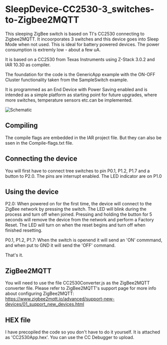 # SleepDevice-CC2530-3_switches-to-Zigbee2MQTT
This sleeping ZigBee switch is based on TI's CC2530 connecting to Zigbee2MQTT.
It incoorporates 3 switches and this device goes into Sleep Mode when not used. This is ideal for battery powered devices. The power consumption is extremly low - about a few uA. 

It is based on a CC2530 from Texas Instruments using Z-Stack 3.0.2 and IAR 10.30 as compiler.

The foundation for the code is the GenericApp example with the ON-OFF Cluster functionality taken from the SampleSwitch example.

It is programmed as an End Device with Power Saving enabled and is intended as a simple platform as starting point for future upgrades, where more switches, temperature sensors etc.can be implemented.

![Schematic](https://github.com/LemmeDasker/SleepDevice-CC2530-3_switches-to-Zigbee2MQTT/assets/38005465/7e8d0212-825d-4056-b781-a90dd48e3811)


## Compiling
The compile flags are embedded in the IAR project file. But they can also be ssen in the Compile-flags.txt file.


## Connecting the device
You will first have to connect tree switches to pin P0.1, P1.2, P1.7 and a button to P2.0. The pins are interrupt enabled.
The LED indicator are on P1.0

## Using the device
P2.0:
When powered on for the first time, the device will connect to the ZigBee network by pressing the switch. The LED will blink during the process and turn off when joined.
Pressing and holding the button for 5 seconds will remove the device from the network and perform a Factory Reset. The LED will turn on when the reset begins and turn off when finished resetting.

P0.1, P1.2, P1.7:
When the switch is openend it will send an 'ON' commmand, and when put to GND it will send the 'OFF' command.

That's it.

## ZigBee2MQTT
You will need to use the file CC2530Converter.js as the ZigBee2MQTT converter file. Please refer to ZigBee2MQTT's support page for more info about configuring ZigBee2MQTT:
https://www.zigbee2mqtt.io/advanced/support-new-devices/01_support_new_devices.html


## HEX file
I have precopiled the code so you don't have to do it yourself. It is attached as 'CC2530App.hex'. You can use the CC Debugger to upload.
